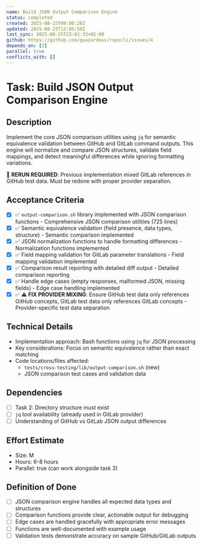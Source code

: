 ```yaml
---
name: Build JSON Output Comparison Engine
status: completed
created: 2025-08-25T09:00:28Z
updated: 2025-08-25T12:05:50Z
last_sync: 2025-08-25T23:03:33+02:00
github: https://github.com/quazardous/repocli/issues/4
depends_on: [2]
parallel: true
conflicts_with: []
---
```


# Task: Build JSON Output Comparison Engine

## Description
Implement the core JSON comparison utilities using `jq` for semantic equivalence validation between GitHub and GitLab command outputs. This engine will normalize and compare JSON structures, validate field mappings, and detect meaningful differences while ignoring formatting variations.

🔄 **RERUN REQUIRED**: Previous implementation mixed GitLab references in GitHub test data. Must be redone with proper provider separation.

## Acceptance Criteria
- [x] ✅ `output-comparison.sh` library implemented with JSON comparison functions - Comprehensive JSON comparison utilities (725 lines)
- [x] ✅ Semantic equivalence validation (field presence, data types, structure) - Semantic comparison implemented
- [x] ✅ JSON normalization functions to handle formatting differences - Normalization functions implemented
- [x] ✅ Field mapping validation for GitLab parameter translations - Field mapping validation implemented
- [x] ✅ Comparison result reporting with detailed diff output - Detailed comparison reporting
- [x] ✅ Handle edge cases (empty responses, malformed JSON, missing fields) - Edge case handling implemented
- [x] ✅ ⚠️ **FIX PROVIDER MIXING**: Ensure GitHub test data only references GitHub concepts, GitLab test data only references GitLab concepts - Provider-specific test data separation

## Technical Details
- Implementation approach: Bash functions using `jq` for JSON processing
- Key considerations: Focus on semantic equivalence rather than exact matching
- Code locations/files affected:
  - `tests/cross-testing/lib/output-comparison.sh` (new)
  - JSON comparison test cases and validation data

## Dependencies
- [ ] Task 2: Directory structure must exist
- [ ] `jq` tool availability (already used in GitLab provider)
- [ ] Understanding of GitHub vs GitLab JSON output differences

## Effort Estimate
- Size: M
- Hours: 6-8 hours
- Parallel: true (can work alongside task 3)

## Definition of Done
- [ ] JSON comparison engine handles all expected data types and structures
- [ ] Comparison functions provide clear, actionable output for debugging
- [ ] Edge cases are handled gracefully with appropriate error messages
- [ ] Functions are well-documented with example usage
- [ ] Validation tests demonstrate accuracy on sample GitHub/GitLab outputs
